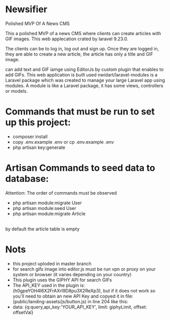 # Newsifier
Polished MVP Of A News CMS

This a polished MVP of a news CMS where clients can create articles with GIF images.
This web applecation crated by laravel 9.23.0.

The clients can be to log in, log out and sign up.
Once they are logged in, they are able to create a new article, the article has only a title and GIF image.

can add text and GIF iamge using EditorJs by custom plugin that enables to add GIFs.
This web application is built used nwidart/laravel-modules is a Laravel package which was created to manage your large Laravel app using modules. A module is like a Laravel package, it has some views, controllers or models.


# Commands that must be run to set up this project:
- composer install 
- copy .env.example .env or cp .env.example .env
- php artisan key:generate

# Artisan Commands to seed data to database: 
Attention: The order of commands must be observed
<br>
- php artisan module:migrate User
- php artisan module:seed User
- php artisan module:migrate Article
<br>
by default the article table is empty



# Nots
- this project uploded in master branch
- for search gifs image into editor.js must be run vpn or proxy on your system or browser (it varies depending on your country)
- This plugin uses the GIPHY API for search GIFs
- The API_KEY used in the plugin is:(h0gpeYOH4l6X2FrAXrl9D8pu3X2ReXp3), but if it does not work so you'll need to obtain an new API Key and copyed it in file: (public/landing-assets/js/button.js) in line 204 like this:
- data: {q:query,api_key:'YOUR_API_KEY', limit: giphyLimit, offset: offsetVal}




